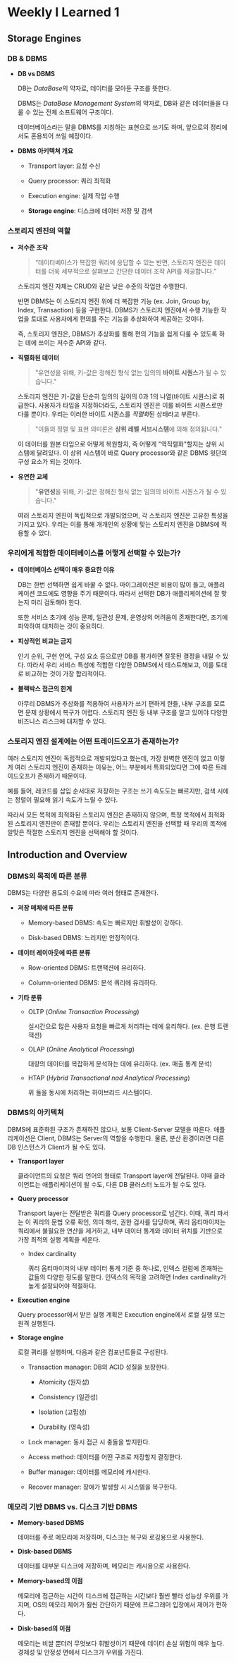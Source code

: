 # Weekly I Learned 1

## Storage Engines

### DB & DBMS

- **DB vs DBMS**

    DB는 *DataBase*의 약자로, 데이터를 모아둔 구조를 뜻한다.

    DBMS는 *DataBase Management System*의 약자로, DB와 같은 데이터들을 다룰 수 있는 전체 소프트웨어 구조이다.

    데이터베이스라는 말을 DBMS를 지칭하는 표현으로 쓰기도 하며, 앞으로의 정리에서도 혼용되어 쓰일 예정이다.

- **DBMS 아키텍쳐 개요**

    - Transport layer: 요청 수신

    - Query processor: 쿼리 최적화

    - Execution engine: 실제 작업 수행

    - **Storage engine**: 디스크에 데이터 저장 및 검색

### 스토리지 엔진의 역할

- **저수준 조작**

    > “데이터베이스가 복잡한 쿼리에 응답할 수 있는 반면, 스토리지 엔진은 데이터를 더욱 세부적으로 살펴보고 간단한 데이터 조작 API를 제공합니다.”

    스토리지 엔진 자체는 CRUD와 같은 낮은 수준의 작업만 수행한다.

    반면 DBMS는 이 스토리지 엔진 위에 더 복잡한 기능 (ex. Join, Group by, Index, Transaction) 등을 구현한다. DBMS가 스토리지 엔진에서 수행 가능한 작업을 토대로 사용자에게 편의를 주는 기능을 추상화하여 제공하는 것이다.

    즉, 스토리지 엔진은, DBMS가 추상화를 통해 편의 기능을 쉽게 다룰 수 있도록 하는 데에 쓰이는 저수준 API와 같다.


- **직렬화된 데이터**

    > "유연성을 위해, 키-값은 정해진 형식 없는 임의의 **바이트 시퀀스**가 될 수 있습니다."

    스토리지 엔진은 키-값을 단순히 임의의 길이의 0과 1의 나열(바이트 시퀀스)로 취급한다. 사용자가 타입을 지정하더라도, 스토리지 엔진은 이를 바이트 시퀀스로만 다룰 뿐이다. 우리는 이러한 바이트 시퀀스를 *직렬화*된 상태라고 부른다.
    
    > "이들의 정렬 및 표현 의미론은 **상위 레벨 서브시스템**에 의해 정의됩니다."

    이 데이터를 원본 타입으로 어떻게 복원할지, 즉 어떻게 "역직렬화"할지는 상위 시스템에 달려있다. 이 상위 시스템이 바로 Query processor와 같은 DBMS 윗단의 구성 요소가 되는 것이다.

- **유연한 교체**

    > "**유연성**을 위해, 키-값은 정해진 형식 없는 임의의 바이트 시퀀스가 될 수 있습니다."

    여러 스토리지 엔진이 독립적으로 개발되었으며, 각 스토리지 엔진은 고유한 특성을 가지고 있다. 우리는 이를 통해 개개인의 상황에 맞는 스토리지 엔진을 DBMS에 적용할 수 있다. 


### 우리에게 적합한 데이터베이스를 어떻게 선택할 수 있는가?

- **데이터베이스 선택이 매우 중요한 이유**

    DB는 한번 선택하면 쉽게 바꿀 수 없다. 마이그레이션은 비용이 많이 들고, 애플리케이션 코드에도 영향을 주기 때문이다. 따라서 선택한 DB가 애플리케이션에 잘 맞는지 미리 검토해야 한다.

    또한 서비스 초기에 성능 문제, 일관성 문제, 운영상의 어려움이 존재한다면, 조기에 파악하여 대처하는 것이 중요하다.

- **피상적인 비교는 금지**

    인기 순위, 구현 언어, 구성 요소 등으로만 DB를 평가하면 잘못된 결정을 내릴 수 있다. 따라서 우리 서비스 특성에 적합한 다양한 DBMS에서 테스트해보고, 이를 토대로 비교하는 것이 가장 합리적이다.

- **블랙박스 접근의 한계**

    아무리 DBMS가 추상화를 적용하여 사용자가 쓰기 편하게 한들, 내부 구조를 모르면 문제 상황에서 복구가 어렵다. 스토리지 엔진 등 내부 구조를 알고 있어야 다양한 비즈니스 리스크에 대처할 수 있다.

### 스토리지 엔진 설계에는 어떤 트레이드오프가 존재하는가?

여러 스토리지 엔진이 독립적으로 개발되었다고 했는데, 가장 완벽한 엔진이 없고 이렇게 여러 스토리지 엔진이 존재하는 이유는, 어느 부분에서 특화되었다면 그에 따른 트레이드오프가 존재하기 때문이다. 

예를 들어, 레코드를 삽입 순서대로 저장하는 구조는 쓰기 속도도는 빠르지만, 검색 시에는 정렬이 필요해 읽기 속도가 느릴 수 있다.

따라서 모든 목적에 최적화된 스토리지 엔진은 존재하지 않으며, 특정 목적에서 최적화된 스토리지 엔진만이 존재할 뿐이다. 우리는 스토리지 엔진을 선택할 때 우리의 목적에 알맞은 적절한 스토리지 엔진을 선택해야 할 것이다.

## Introduction and Overview

### DBMS의 목적에 따른 분류

DBMS는 다양한 용도의 수요에 따라 여러 형태로 존재한다.

- **저장 매체에 따른 분류**

    - Memory-based DBMS: 속도는 빠르지만 휘발성이 강하다.

    - Disk-based DBMS: 느리지만 안정적이다.

- **데이터 레이아웃에 따른 분류**

    - Row-oriented DBMS: 트랜잭션에 유리하다.

    - Column-oriented DBMS: 분석 쿼리에 유리하다.

- **기타 분류**

    - OLTP (*Online Transaction Processing*)
    
        실시간으로 많은 사용자 요청을 빠르게 처리하는 데에 유리하다. (ex. 은행 트랜잭션)

    - OLAP (*Online Analytical Processing*)

        대량의 데이터를 복잡하게 분석하는 데에 유리하다. (ex. 매출 통계 분석)

    - HTAP (*Hybrid Transactional nad Analytical Processing*)

        위 둘을 동시에 처리하는 하이브리드 시스템이다.

### DBMS의 아키텍쳐

DBMS에 표준화된 구조가 존재하진 않으나, 보통 Client-Server 모델을 따른다. 애플리케이션은 Client, DBMS는 Server의 역할을 수행한다. 물론, 분산 환경이라면 다른 DB 인스턴스가 Client가 될 수도 있다.

- **Transport layer**

    클라이언트의 요청은 쿼리 언어의 형태로 Transport layer에 전달된다. 이때 클라이언트는 애플리케이션이 될 수도, 다른 DB 클러스터 노드가 될 수도 있다.

- **Query processor**

    Transport layer는 전달받은 쿼리를 Query processor로 넘긴다. 이때, 쿼리 파서는 이 쿼리의 문법 오류 확인, 의미 해석, 권한 검사를 담당하며, 쿼리 옵티마이저는 쿼리에서 불필요한 연산을 제거하고, 내부 데이터 통계와 데이터 위치를 기반으로 가장 최적의 실행 계획을 세운다.

    - Index cardinality

        쿼리 옵티마이저의 내부 데이터 통계 기준 중 하나로, 인덱스 컬럼에 존재하는 값들의 다양한 정도를 말한다. 인덱스의 목적을 고려하면 Index cardinality가 높게 설정되어야 적절하다.

- **Execution engine**

    Query processor에서 받은 실행 계획은 Execution engine에서 로컬 실행 또는 원격 실행된다.

- **Storage engine**

    로컬 쿼리를 실행하며, 다음과 같은 컴포넌트들로 구성된다.

    - Transaction manager: DB의 ACID 성질을 보장한다.

        - Atomicity (원자성)

        - Consistency (일관성)

        - Isolation (고립성)

        - Durability (영속성)

    - Lock manager: 동시 접근 시 충돌을 방지한다.

    - Access method: 데이터를 어떤 구조로 저장할지 결정한다.

    - Buffer manager: 데이터를 메모리에 캐시한다.

    - Recover manager: 장애가 발생할 시 시스템을 복구한다.

### 메모리 기반 DBMS vs. 디스크 기반 DBMS

- **Memory-based DBMS**

    데이터를 주로 메모리에 저장하며, 디스크는 복구와 로깅용으로 사용한다. 

- **Disk-based DBMS**

    데이터를 대부분 디스크에 저장하며, 메모리는 캐시용으로 사용한다.

- **Memory-based의 이점**

    메모리에 접근하는 시간이 디스크에 접근하는 시간보다 훨씬 빨라 성능상 우위를 가지며, OS의 메모리 제어가 훨씬 간단하기 때문에 프로그래머 입장에서 제어가 편하다.

- **Disk-based의 이점**

    메모리는 비쌀 뿐더러 무엇보다 휘발성이기 때문에 데이터 손실 위험이 매우 높다. 경제성 및 안정성 면에서 디스크가 우위를 가진다.